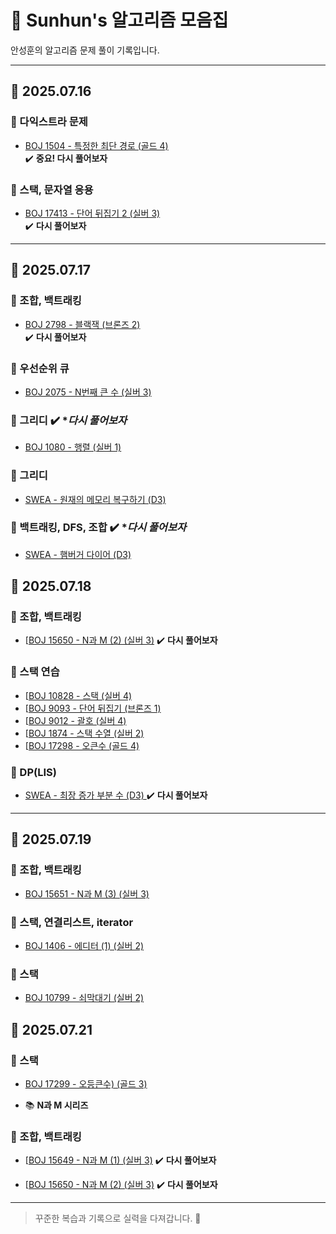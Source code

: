 # 🧠 Sunhun's 알고리즘 모음집

안성훈의 알고리즘 문제 풀이 기록입니다.

---

## 📅 2025.07.16

### 🔸 다익스트라 문제
- [BOJ 1504 - 특정한 최단 경로 (골드 4)](https://www.acmicpc.net/problem/1504)  
  ✔️ **중요! 다시 풀어보자**

### 🔸 스택, 문자열 응용
- [BOJ 17413 - 단어 뒤집기 2 (실버 3)](https://www.acmicpc.net/problem/17413)  
  ✔️ **다시 풀어보자**

---

## 📅 2025.07.17

### 🔸 조합, 백트래킹
- [BOJ 2798 - 블랙잭 (브론즈 2)](https://www.acmicpc.net/problem/2798)  
  ✔️ **다시 풀어보자**

### 🔸 우선순위 큐
- [BOJ 2075 - N번째 큰 수 (실버 3)](https://www.acmicpc.net/problem/2075)
  
### 🔸 그리디 ✔️ **다시 풀어보자*
- [BOJ 1080 - 행렬 (실버 1) ](https://www.acmicpc.net/problem/1080)

### 🔸 그리디 
- [SWEA - 원재의 메모리 복구하기 (D3) ](https://swexpertacademy.com/main/talk/solvingClub/problemView.do?solveclubId=AZgWnFE6VcXHBIN_&contestProbId=AV19AcoKI9sCFAZN&probBoxId=AZgWnFE6VcbHBIN_+&type=PROBLEM&problemBoxTitle=%EC%82%AC%EC%A0%84%ED%8F%89%EA%B0%80&problemBoxCnt=++3+)

### 🔸 백트래킹, DFS, 조합 ✔️ **다시 풀어보자*
- [SWEA - 햄버거 다이어 (D3) ](https://swexpertacademy.com/main/talk/solvingClub/problemView.do?solveclubId=AZgWnFE6VcXHBIN_&contestProbId=AWT-lPB6dHUDFAVT&probBoxId=AZgWnFE6VcbHBIN_+&type=PROBLEM&problemBoxTitle=%EC%82%AC%EC%A0%84%ED%8F%89%EA%B0%80&problemBoxCnt=++3+)

## 📅 2025.07.18


### 🔸 조합, 백트래킹
- [[BOJ 15650 - N과 M (2) (실버 3)](https://www.acmicpc.net/problem/15650) ✔️ **다시 풀어보자**

### 🔸 스택 연습
- [[BOJ 10828 - 스택 (실버 4)](https://www.acmicpc.net/problem/10828)
- [[BOJ 9093 - 단어 뒤집기 (브론즈 1)](https://www.acmicpc.net/problem/9093)
- [[BOJ 9012 - 괄호 (실버 4)](https://www.acmicpc.net/problem/9012)
- [[BOJ 1874 - 스택 수열 (실버 2)](https://www.acmicpc.net/problem/1874)
- [[BOJ 17298 - 오큰수 (골드 4)](https://www.acmicpc.net/problem/17298)

### 🔸 DP(LIS)
- [SWEA - 최장 증가 부분 수 (D3) ](https://swexpertacademy.com/main/talk/solvingClub/problemView.do?solveclubId=AZgWnFE6VcXHBIN_&contestProbId=AWBOKg-a6l0DFAWr&probBoxId=AZgWnFE6VcbHBIN_+&type=PROBLEM&problemBoxTitle=%EC%82%AC%EC%A0%84%ED%8F%89%EA%B0%80&problemBoxCnt=3) ✔️ **다시 풀어보자**
---

## 📅 2025.07.19

### 🔸 조합, 백트래킹
- [BOJ 15651 - N과 M (3) (실버 3)](https://www.acmicpc.net/problem/15651)

### 🔸 스택, 연결리스트, iterator
- [BOJ 1406 - 에디터 (1) (실버 2)](https://www.acmicpc.net/problem/1406)
  
### 🔸 스택
- [BOJ 10799 - 쇠막대기 (실버 2)](https://www.acmicpc.net/problem/10799) 


## 📅 2025.07.21

### 🔸 스택
- [BOJ 17299 - 오등큰수) (골드 3)](https://www.acmicpc.net/problem/17299)






- 📚 **N과 M 시리즈**

### 🔸 조합, 백트래킹
- [[BOJ 15649 - N과 M (1) (실버 3)](https://www.acmicpc.net/problem/15649) 
  ✔️ **다시 풀어보자**
  
- [[BOJ 15650 - N과 M (2) (실버 3)](https://www.acmicpc.net/problem/15650) 
  ✔️ **다시 풀어보자**
---



> 꾸준한 복습과 기록으로 실력을 다져갑니다. 🚀
